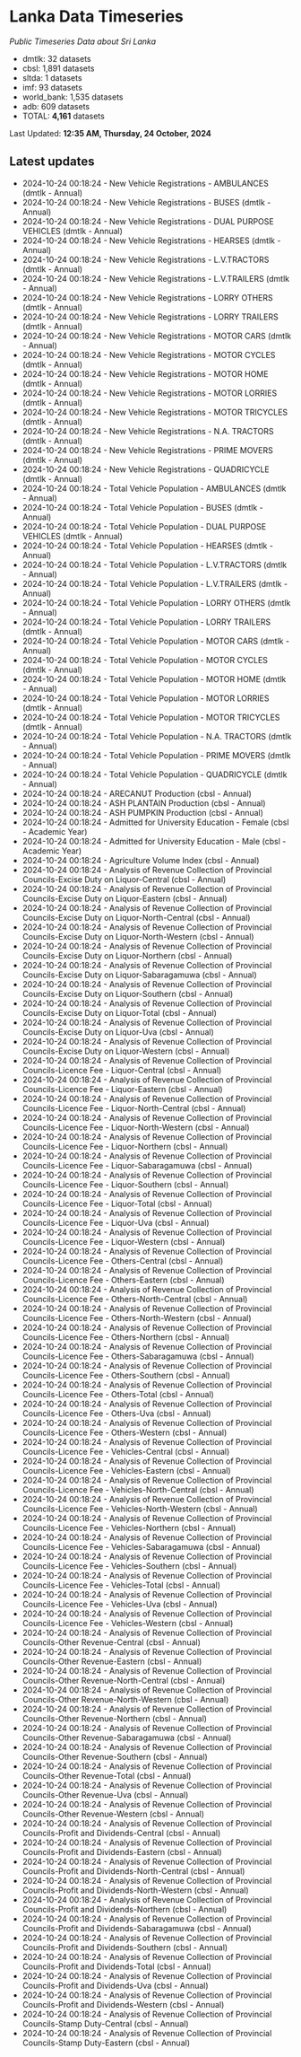 # Lanka Data Timeseries
*Public Timeseries Data about Sri Lanka*

* dmtlk: 32 datasets
* cbsl: 1,891 datasets
* sltda: 1 datasets
* imf: 93 datasets
* world_bank: 1,535 datasets
* adb: 609 datasets
* TOTAL: **4,161** datasets

Last Updated: **12:35 AM, Thursday, 24 October, 2024**

## Latest updates

* 2024-10-24 00:18:24 - New Vehicle Registrations - AMBULANCES (dmtlk - Annual)
* 2024-10-24 00:18:24 - New Vehicle Registrations - BUSES (dmtlk - Annual)
* 2024-10-24 00:18:24 - New Vehicle Registrations - DUAL PURPOSE VEHICLES (dmtlk - Annual)
* 2024-10-24 00:18:24 - New Vehicle Registrations - HEARSES (dmtlk - Annual)
* 2024-10-24 00:18:24 - New Vehicle Registrations - L.V.TRACTORS (dmtlk - Annual)
* 2024-10-24 00:18:24 - New Vehicle Registrations - L.V.TRAILERS (dmtlk - Annual)
* 2024-10-24 00:18:24 - New Vehicle Registrations - LORRY OTHERS (dmtlk - Annual)
* 2024-10-24 00:18:24 - New Vehicle Registrations - LORRY TRAILERS (dmtlk - Annual)
* 2024-10-24 00:18:24 - New Vehicle Registrations - MOTOR CARS (dmtlk - Annual)
* 2024-10-24 00:18:24 - New Vehicle Registrations - MOTOR CYCLES (dmtlk - Annual)
* 2024-10-24 00:18:24 - New Vehicle Registrations - MOTOR HOME (dmtlk - Annual)
* 2024-10-24 00:18:24 - New Vehicle Registrations - MOTOR LORRIES (dmtlk - Annual)
* 2024-10-24 00:18:24 - New Vehicle Registrations - MOTOR TRICYCLES (dmtlk - Annual)
* 2024-10-24 00:18:24 - New Vehicle Registrations - N.A. TRACTORS (dmtlk - Annual)
* 2024-10-24 00:18:24 - New Vehicle Registrations - PRIME MOVERS (dmtlk - Annual)
* 2024-10-24 00:18:24 - New Vehicle Registrations - QUADRICYCLE (dmtlk - Annual)
* 2024-10-24 00:18:24 - Total Vehicle Population - AMBULANCES (dmtlk - Annual)
* 2024-10-24 00:18:24 - Total Vehicle Population - BUSES (dmtlk - Annual)
* 2024-10-24 00:18:24 - Total Vehicle Population - DUAL PURPOSE VEHICLES (dmtlk - Annual)
* 2024-10-24 00:18:24 - Total Vehicle Population - HEARSES (dmtlk - Annual)
* 2024-10-24 00:18:24 - Total Vehicle Population - L.V.TRACTORS (dmtlk - Annual)
* 2024-10-24 00:18:24 - Total Vehicle Population - L.V.TRAILERS (dmtlk - Annual)
* 2024-10-24 00:18:24 - Total Vehicle Population - LORRY OTHERS (dmtlk - Annual)
* 2024-10-24 00:18:24 - Total Vehicle Population - LORRY TRAILERS (dmtlk - Annual)
* 2024-10-24 00:18:24 - Total Vehicle Population - MOTOR CARS (dmtlk - Annual)
* 2024-10-24 00:18:24 - Total Vehicle Population - MOTOR CYCLES (dmtlk - Annual)
* 2024-10-24 00:18:24 - Total Vehicle Population - MOTOR HOME (dmtlk - Annual)
* 2024-10-24 00:18:24 - Total Vehicle Population - MOTOR LORRIES (dmtlk - Annual)
* 2024-10-24 00:18:24 - Total Vehicle Population - MOTOR TRICYCLES (dmtlk - Annual)
* 2024-10-24 00:18:24 - Total Vehicle Population - N.A. TRACTORS (dmtlk - Annual)
* 2024-10-24 00:18:24 - Total Vehicle Population - PRIME MOVERS (dmtlk - Annual)
* 2024-10-24 00:18:24 - Total Vehicle Population - QUADRICYCLE (dmtlk - Annual)
* 2024-10-24 00:18:24 - ARECANUT Production (cbsl - Annual)
* 2024-10-24 00:18:24 - ASH PLANTAIN Production (cbsl - Annual)
* 2024-10-24 00:18:24 - ASH PUMPKIN Production (cbsl - Annual)
* 2024-10-24 00:18:24 - Admitted for University Education - Female (cbsl - Academic Year)
* 2024-10-24 00:18:24 - Admitted for University Education - Male (cbsl - Academic Year)
* 2024-10-24 00:18:24 - Agriculture Volume Index (cbsl - Annual)
* 2024-10-24 00:18:24 - Analysis of Revenue Collection of Provincial Councils-Excise Duty on Liquor-Central (cbsl - Annual)
* 2024-10-24 00:18:24 - Analysis of Revenue Collection of Provincial Councils-Excise Duty on Liquor-Eastern (cbsl - Annual)
* 2024-10-24 00:18:24 - Analysis of Revenue Collection of Provincial Councils-Excise Duty on Liquor-North-Central (cbsl - Annual)
* 2024-10-24 00:18:24 - Analysis of Revenue Collection of Provincial Councils-Excise Duty on Liquor-North-Western (cbsl - Annual)
* 2024-10-24 00:18:24 - Analysis of Revenue Collection of Provincial Councils-Excise Duty on Liquor-Northern (cbsl - Annual)
* 2024-10-24 00:18:24 - Analysis of Revenue Collection of Provincial Councils-Excise Duty on Liquor-Sabaragamuwa (cbsl - Annual)
* 2024-10-24 00:18:24 - Analysis of Revenue Collection of Provincial Councils-Excise Duty on Liquor-Southern (cbsl - Annual)
* 2024-10-24 00:18:24 - Analysis of Revenue Collection of Provincial Councils-Excise Duty on Liquor-Total (cbsl - Annual)
* 2024-10-24 00:18:24 - Analysis of Revenue Collection of Provincial Councils-Excise Duty on Liquor-Uva (cbsl - Annual)
* 2024-10-24 00:18:24 - Analysis of Revenue Collection of Provincial Councils-Excise Duty on Liquor-Western (cbsl - Annual)
* 2024-10-24 00:18:24 - Analysis of Revenue Collection of Provincial Councils-Licence Fee - Liquor-Central (cbsl - Annual)
* 2024-10-24 00:18:24 - Analysis of Revenue Collection of Provincial Councils-Licence Fee - Liquor-Eastern (cbsl - Annual)
* 2024-10-24 00:18:24 - Analysis of Revenue Collection of Provincial Councils-Licence Fee - Liquor-North-Central (cbsl - Annual)
* 2024-10-24 00:18:24 - Analysis of Revenue Collection of Provincial Councils-Licence Fee - Liquor-North-Western (cbsl - Annual)
* 2024-10-24 00:18:24 - Analysis of Revenue Collection of Provincial Councils-Licence Fee - Liquor-Northern (cbsl - Annual)
* 2024-10-24 00:18:24 - Analysis of Revenue Collection of Provincial Councils-Licence Fee - Liquor-Sabaragamuwa (cbsl - Annual)
* 2024-10-24 00:18:24 - Analysis of Revenue Collection of Provincial Councils-Licence Fee - Liquor-Southern (cbsl - Annual)
* 2024-10-24 00:18:24 - Analysis of Revenue Collection of Provincial Councils-Licence Fee - Liquor-Total (cbsl - Annual)
* 2024-10-24 00:18:24 - Analysis of Revenue Collection of Provincial Councils-Licence Fee - Liquor-Uva (cbsl - Annual)
* 2024-10-24 00:18:24 - Analysis of Revenue Collection of Provincial Councils-Licence Fee - Liquor-Western (cbsl - Annual)
* 2024-10-24 00:18:24 - Analysis of Revenue Collection of Provincial Councils-Licence Fee - Others-Central (cbsl - Annual)
* 2024-10-24 00:18:24 - Analysis of Revenue Collection of Provincial Councils-Licence Fee - Others-Eastern (cbsl - Annual)
* 2024-10-24 00:18:24 - Analysis of Revenue Collection of Provincial Councils-Licence Fee - Others-North-Central (cbsl - Annual)
* 2024-10-24 00:18:24 - Analysis of Revenue Collection of Provincial Councils-Licence Fee - Others-North-Western (cbsl - Annual)
* 2024-10-24 00:18:24 - Analysis of Revenue Collection of Provincial Councils-Licence Fee - Others-Northern (cbsl - Annual)
* 2024-10-24 00:18:24 - Analysis of Revenue Collection of Provincial Councils-Licence Fee - Others-Sabaragamuwa (cbsl - Annual)
* 2024-10-24 00:18:24 - Analysis of Revenue Collection of Provincial Councils-Licence Fee - Others-Southern (cbsl - Annual)
* 2024-10-24 00:18:24 - Analysis of Revenue Collection of Provincial Councils-Licence Fee - Others-Total (cbsl - Annual)
* 2024-10-24 00:18:24 - Analysis of Revenue Collection of Provincial Councils-Licence Fee - Others-Uva (cbsl - Annual)
* 2024-10-24 00:18:24 - Analysis of Revenue Collection of Provincial Councils-Licence Fee - Others-Western (cbsl - Annual)
* 2024-10-24 00:18:24 - Analysis of Revenue Collection of Provincial Councils-Licence Fee - Vehicles-Central (cbsl - Annual)
* 2024-10-24 00:18:24 - Analysis of Revenue Collection of Provincial Councils-Licence Fee - Vehicles-Eastern (cbsl - Annual)
* 2024-10-24 00:18:24 - Analysis of Revenue Collection of Provincial Councils-Licence Fee - Vehicles-North-Central (cbsl - Annual)
* 2024-10-24 00:18:24 - Analysis of Revenue Collection of Provincial Councils-Licence Fee - Vehicles-North-Western (cbsl - Annual)
* 2024-10-24 00:18:24 - Analysis of Revenue Collection of Provincial Councils-Licence Fee - Vehicles-Northern (cbsl - Annual)
* 2024-10-24 00:18:24 - Analysis of Revenue Collection of Provincial Councils-Licence Fee - Vehicles-Sabaragamuwa (cbsl - Annual)
* 2024-10-24 00:18:24 - Analysis of Revenue Collection of Provincial Councils-Licence Fee - Vehicles-Southern (cbsl - Annual)
* 2024-10-24 00:18:24 - Analysis of Revenue Collection of Provincial Councils-Licence Fee - Vehicles-Total (cbsl - Annual)
* 2024-10-24 00:18:24 - Analysis of Revenue Collection of Provincial Councils-Licence Fee - Vehicles-Uva (cbsl - Annual)
* 2024-10-24 00:18:24 - Analysis of Revenue Collection of Provincial Councils-Licence Fee - Vehicles-Western (cbsl - Annual)
* 2024-10-24 00:18:24 - Analysis of Revenue Collection of Provincial Councils-Other Revenue-Central (cbsl - Annual)
* 2024-10-24 00:18:24 - Analysis of Revenue Collection of Provincial Councils-Other Revenue-Eastern (cbsl - Annual)
* 2024-10-24 00:18:24 - Analysis of Revenue Collection of Provincial Councils-Other Revenue-North-Central (cbsl - Annual)
* 2024-10-24 00:18:24 - Analysis of Revenue Collection of Provincial Councils-Other Revenue-North-Western (cbsl - Annual)
* 2024-10-24 00:18:24 - Analysis of Revenue Collection of Provincial Councils-Other Revenue-Northern (cbsl - Annual)
* 2024-10-24 00:18:24 - Analysis of Revenue Collection of Provincial Councils-Other Revenue-Sabaragamuwa (cbsl - Annual)
* 2024-10-24 00:18:24 - Analysis of Revenue Collection of Provincial Councils-Other Revenue-Southern (cbsl - Annual)
* 2024-10-24 00:18:24 - Analysis of Revenue Collection of Provincial Councils-Other Revenue-Total (cbsl - Annual)
* 2024-10-24 00:18:24 - Analysis of Revenue Collection of Provincial Councils-Other Revenue-Uva (cbsl - Annual)
* 2024-10-24 00:18:24 - Analysis of Revenue Collection of Provincial Councils-Other Revenue-Western (cbsl - Annual)
* 2024-10-24 00:18:24 - Analysis of Revenue Collection of Provincial Councils-Profit and Dividends-Central (cbsl - Annual)
* 2024-10-24 00:18:24 - Analysis of Revenue Collection of Provincial Councils-Profit and Dividends-Eastern (cbsl - Annual)
* 2024-10-24 00:18:24 - Analysis of Revenue Collection of Provincial Councils-Profit and Dividends-North-Central (cbsl - Annual)
* 2024-10-24 00:18:24 - Analysis of Revenue Collection of Provincial Councils-Profit and Dividends-North-Western (cbsl - Annual)
* 2024-10-24 00:18:24 - Analysis of Revenue Collection of Provincial Councils-Profit and Dividends-Northern (cbsl - Annual)
* 2024-10-24 00:18:24 - Analysis of Revenue Collection of Provincial Councils-Profit and Dividends-Sabaragamuwa (cbsl - Annual)
* 2024-10-24 00:18:24 - Analysis of Revenue Collection of Provincial Councils-Profit and Dividends-Southern (cbsl - Annual)
* 2024-10-24 00:18:24 - Analysis of Revenue Collection of Provincial Councils-Profit and Dividends-Total (cbsl - Annual)
* 2024-10-24 00:18:24 - Analysis of Revenue Collection of Provincial Councils-Profit and Dividends-Uva (cbsl - Annual)
* 2024-10-24 00:18:24 - Analysis of Revenue Collection of Provincial Councils-Profit and Dividends-Western (cbsl - Annual)
* 2024-10-24 00:18:24 - Analysis of Revenue Collection of Provincial Councils-Stamp Duty-Central (cbsl - Annual)
* 2024-10-24 00:18:24 - Analysis of Revenue Collection of Provincial Councils-Stamp Duty-Eastern (cbsl - Annual)